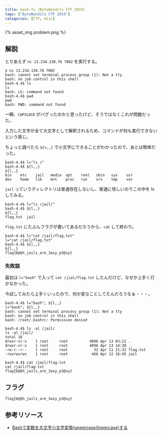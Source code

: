 ```yaml
---
title: bash-fu (ByteBandits CTF 2019)
tags: ["ByteBandits CTF 2019"]
categories: [CTF, misc]
---
```


{% asset_img problem.png %}

## 解説

とりあえず `nc 13.234.130.76 7002` を実行する。

```shell
$ nc 13.234.130.76 7002
bash: cannot set terminal process group (1): Not a tty
bash: no job control in this shell
bash-4.4$ ls
ls
bash: LS: command not found
bash-4.4$ pwd
pwd
bash: PWD: command not found
```

一瞬、`CAPSLOCK` がバグったのかと思ったけど、そうではなくこれが問題だった。

入力した文字が全て大文字として解釈されるため、コマンドが何も実行できないという感じ。

ちょっと調べたら `${v,,}` で小文字にできることがわかったので、あとは簡単だった。

```shell
bash-4.4$ l="ls /"
bash-4.4$ ${l,,}
${l,,}
bin    etc    jail   media  opt    root   sbin   sys    usr
dev    home   lib    mnt    proc   run    srv    tmp    var
```

`jail` っていうディレクトリは普通存在しないし、普通に怪しいのでこの中を ls してみる。

```shell
bash-4.4$ l="ls /jail/"
bash-4.4$ ${l,,}
${l,,}
flag.txt  jail
```

`flag.txt` にたぶんフラグが書いてあるだろうから、`cat` して終わり。

```shell
bash-4.4$ l="cat /jail/flag.txt"
l="cat /jail/flag.txt"
bash-4.4$ ${l,,}
${l,,}
flag{b@$h_jails_are_3asy_p3@sy}
```

### 失敗談

最初は `l="bash"` で入って `cat /jial/flag.txt` したんだけど、なぜか上手く行かなかった。

今試してみたら上手くいったので、何か変なことしてたんだろうなぁ・・・。

```shell
bash-4.4$ l="bash"; ${l,,}
l="bash"; ${l,,}
bash: cannot set terminal process group (1): Not a tty
bash: no job control in this shell
bash: /root/.bashrc: Permission denied

bash-4.4$ ls -al /jail/
ls -al /jail/
total 16
drwxr-xr-x    1 root     root          4096 Apr 13 03:22 .
drwxr-xr-x    1 root     root          4096 Apr 13 14:30 ..
-rw-r--r--    1 root     root            32 Apr 11 21:32 flag.txt
-rwxrwxrwx    1 root     root           466 Apr 12 16:45 jail

bash-4.4$ cat /jail/flag.txt
cat /jail/flag.txt
flag{b@$h_jails_are_3asy_p3@sy}
```

## フラグ

`flag{b@$h_jails_are_3asy_p3@sy}`

## 参考リソース

- [Bashで変数を大文字小文字変換(uppercase/lowercase)する](https://qiita.com/kawaz/items/211266021515b3f033a3)